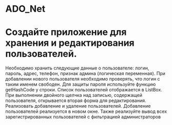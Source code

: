 # ADO_Net
<h1>Создайте приложение для хранения и редактирования пользователей.</h1>
 <p>Необходимо хранить следующие данные о пользователе: логин, пароль, адрес, телефон, признак админа (логическая переменная). При добавлении нового пользователя необходимо проверять, что логин с таким именем свободен. Для защиты пароля используйте функцию getHashCode у строки. Список пользователей отображается в ListBox. При выполнении двойного щелчка над записью, содержащей пользователя, открывается вторая форма для редактирования. Реализовать добавление и удаление пользователей. Добавление пользователей реализуется в новом окне. Также реализуйте вывод всех зарегистрированных пользователей с фильтрацией администраторов</p>